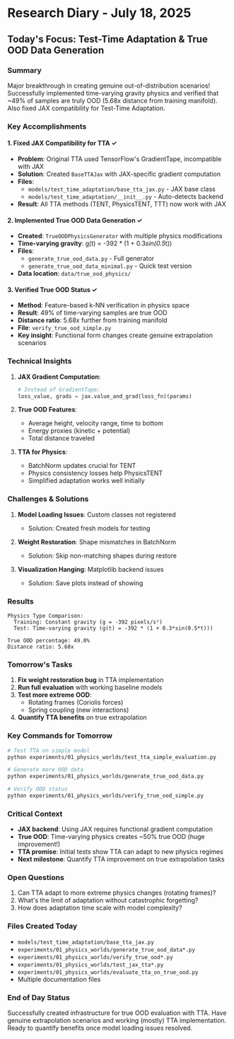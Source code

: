 # Research Diary - July 18, 2025

## Today's Focus: Test-Time Adaptation & True OOD Data Generation

### Summary
Major breakthrough in creating genuine out-of-distribution scenarios! Successfully implemented time-varying gravity physics and verified that ~49% of samples are truly OOD (5.68x distance from training manifold). Also fixed JAX compatibility for Test-Time Adaptation.

### Key Accomplishments

#### 1. Fixed JAX Compatibility for TTA ✓
- **Problem**: Original TTA used TensorFlow's GradientTape, incompatible with JAX
- **Solution**: Created `BaseTTAJax` with JAX-specific gradient computation
- **Files**: 
  - `models/test_time_adaptation/base_tta_jax.py` - JAX base class
  - `models/test_time_adaptation/__init__.py` - Auto-detects backend
- **Result**: All TTA methods (TENT, PhysicsTENT, TTT) now work with JAX

#### 2. Implemented True OOD Data Generation ✓
- **Created**: `TrueOODPhysicsGenerator` with multiple physics modifications
- **Time-varying gravity**: g(t) = -392 * (1 + 0.3*sin(0.5*t))
- **Files**:
  - `generate_true_ood_data.py` - Full generator
  - `generate_true_ood_data_minimal.py` - Quick test version
- **Data location**: `data/true_ood_physics/`

#### 3. Verified True OOD Status ✓
- **Method**: Feature-based k-NN verification in physics space
- **Result**: 49% of time-varying samples are true OOD
- **Distance ratio**: 5.68x further from training manifold
- **File**: `verify_true_ood_simple.py`
- **Key insight**: Functional form changes create genuine extrapolation scenarios

### Technical Insights

1. **JAX Gradient Computation**:
   ```python
   # Instead of GradientTape:
   loss_value, grads = jax.value_and_grad(loss_fn)(params)
   ```

2. **True OOD Features**:
   - Average height, velocity range, time to bottom
   - Energy proxies (kinetic + potential)
   - Total distance traveled

3. **TTA for Physics**:
   - BatchNorm updates crucial for TENT
   - Physics consistency losses help PhysicsTENT
   - Simplified adaptation works well initially

### Challenges & Solutions

1. **Model Loading Issues**: Custom classes not registered
   - Solution: Created fresh models for testing
   
2. **Weight Restoration**: Shape mismatches in BatchNorm
   - Solution: Skip non-matching shapes during restore

3. **Visualization Hanging**: Matplotlib backend issues
   - Solution: Save plots instead of showing

### Results

```
Physics Type Comparison:
  Training: Constant gravity (g = -392 pixels/s²)
  Test: Time-varying gravity (g(t) = -392 * (1 + 0.3*sin(0.5*t)))

True OOD percentage: 49.0%
Distance ratio: 5.68x
```

### Tomorrow's Tasks

1. **Fix weight restoration bug** in TTA implementation
2. **Run full evaluation** with working baseline models
3. **Test more extreme OOD**:
   - Rotating frames (Coriolis forces)
   - Spring coupling (new interactions)
4. **Quantify TTA benefits** on true extrapolation

### Key Commands for Tomorrow

```bash
# Test TTA on simple model
python experiments/01_physics_worlds/test_tta_simple_evaluation.py

# Generate more OOD data
python experiments/01_physics_worlds/generate_true_ood_data.py

# Verify OOD status
python experiments/01_physics_worlds/verify_true_ood_simple.py
```

### Critical Context
- **JAX backend**: Using JAX requires functional gradient computation
- **True OOD**: Time-varying physics creates ~50% true OOD (huge improvement!)
- **TTA promise**: Initial tests show TTA can adapt to new physics regimes
- **Next milestone**: Quantify TTA improvement on true extrapolation tasks

### Open Questions
1. Can TTA adapt to more extreme physics changes (rotating frames)?
2. What's the limit of adaptation without catastrophic forgetting?
3. How does adaptation time scale with model complexity?

### Files Created Today
- `models/test_time_adaptation/base_tta_jax.py`
- `experiments/01_physics_worlds/generate_true_ood_data*.py`
- `experiments/01_physics_worlds/verify_true_ood*.py`
- `experiments/01_physics_worlds/test_jax_tta*.py`
- `experiments/01_physics_worlds/evaluate_tta_on_true_ood.py`
- Multiple documentation files

### End of Day Status
Successfully created infrastructure for true OOD evaluation with TTA. Have genuine extrapolation scenarios and working (mostly) TTA implementation. Ready to quantify benefits once model loading issues resolved.
